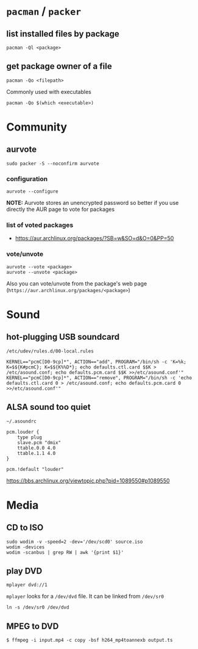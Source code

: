 `pacman` / `packer`
===================

list installed files by package
-------------------------------

    pacman -Ql <package>

get package owner of a file
---------------------------

    pacman -Qo <filepath>

Commonly used with executables

    pacman -Qo $(which <executable>)

Community
=========

aurvote
-------

    sudo packer -S --noconfirm aurvote

### configuration

    aurvote --configure

**NOTE:** Aurvote stores an unencrypted password so better if you use directly the AUR page to vote for packages

### list of voted packages

*   https://aur.archlinux.org/packages/?SB=w&SO=d&O=0&PP=50

### vote/unvote

    aurvote --vote <package>
    aurvote --unvote <package>

Also you can vote/unvote from the package's web page (`https://aur.archlinux.org/packages/<package>`) 

Sound
=====

hot-plugging USB soundcard
--------------------------

`/etc/udev/rules.d/00-local.rules`

```
KERNEL=="pcmC[D0-9cp]*", ACTION=="add", PROGRAM="/bin/sh -c 'K=%k; K=$${K#pcmC}; K=$${K%%D*}; echo defaults.ctl.card $$K > /etc/asound.conf; echo defaults.pcm.card $$K >>/etc/asound.conf'"
KERNEL=="pcmC[D0-9cp]*", ACTION=="remove", PROGRAM="/bin/sh -c 'echo defaults.ctl.card 0 > /etc/asound.conf; echo defaults.pcm.card 0 >>/etc/asound.conf'"
```

ALSA sound too quiet
--------------------

`~/.asoundrc`

```
pcm.louder {
	type plug
	slave.pcm "dmix"
	ttable.0.0 4.0
	ttable.1.1 4.0
}

pcm.!default "louder"
```

https://bbs.archlinux.org/viewtopic.php?pid=1089550#p1089550

Media
=====

CD to ISO
---------

    sudo wodim -v -speed=2 -dev='/dev/scd0' source.iso
    wodim -devices
    wodim -scanbus | grep RW | awk '{print $1}'

play DVD
--------

    mplayer dvd://1

`mplayer` looks for a `/dev/dvd` file. It can be linked from `/dev/sr0`

    ln -s /dev/sr0 /dev/dvd
    
MPEG to DVD
-----------

    $ ffmpeg -i input.mp4 -c copy -bsf h264_mp4toannexb output.ts
